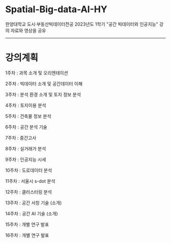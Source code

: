 # Spatial-Big-data-AI-HY
한양대학교 도시·부동산빅데이터전공
2023년도 1학기 "공간 빅데이터와 인공지능"
강의 자료와 영상을 공유


---

# 강의계획

1주차 : 과목 소개 및 오리엔테이션

2주차 : 빅데이터 소개 및 공간데이터 이해

3주차 : 분석 환경 소개 및 토지 정보 분석

4주차 : 토지이용 분석 

5주차 : 건축물 정보 분석

6주차 : 공간 분석 기술

7주차 : 중간고사

8주차 : 실거래가 분석

9주차 : 인공지능 시세

10주차 : 도로데이터 분석

11주차 : 서울시 s-dot 분석

12주차 : 클러스터링 분석

13주차 : 공간 서칭 기술 (소개)

14주차 : 공간 AI 기술 (소개)

15주차 : 개별 연구 발표

16주차 : 개별 연구 발표

